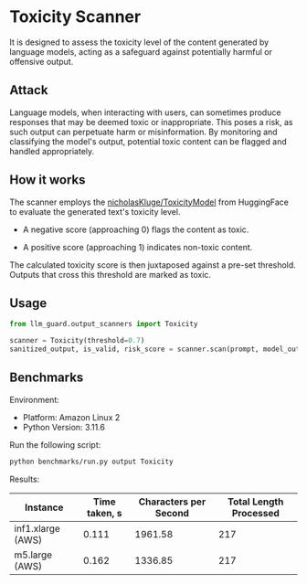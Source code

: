 # Toxicity Scanner

It is designed to assess the toxicity level of the content generated by language models, acting as a safeguard against
potentially harmful or offensive output.

## Attack

Language models, when interacting with users, can sometimes produce responses that may be deemed toxic or inappropriate.
This poses a risk, as such output can perpetuate harm or misinformation. By monitoring and classifying the model's
output, potential toxic content can be flagged and handled appropriately.

## How it works

The scanner employs the [nicholasKluge/ToxicityModel](https://huggingface.co/nicholasKluge/ToxicityModel) from
HuggingFace to evaluate the generated text's toxicity level.

- A negative score (approaching 0) flags the content as toxic.

- A positive score (approaching 1) indicates non-toxic content.

The calculated toxicity score is then juxtaposed against a pre-set threshold. Outputs that cross this threshold are
marked as toxic.

## Usage

```python
from llm_guard.output_scanners import Toxicity

scanner = Toxicity(threshold=0.7)
sanitized_output, is_valid, risk_score = scanner.scan(prompt, model_output)
```

## Benchmarks

Environment:

- Platform: Amazon Linux 2
- Python Version: 3.11.6

Run the following script:

```sh
python benchmarks/run.py output Toxicity
```

Results:

| Instance          | Time taken, s | Characters per Second | Total Length Processed |
|-------------------|---------------|-----------------------|------------------------|
| inf1.xlarge (AWS) | 0.111         | 1961.58               | 217                    |
| m5.large (AWS)    | 0.162         | 1336.85               | 217                    |
